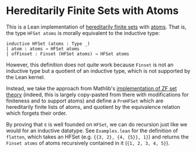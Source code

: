# Hereditarily Finite Sets with Atoms

This is a Lean implementation of [hereditarily finite sets](https://en.wikipedia.org/wiki/Hereditarily_finite_set) with [atoms](https://en.wikipedia.org/wiki/Urelement).
That is, the type `HFSet atoms` is morally equivalent to the inductive type:

```lean
inductive HFSet (atoms : Type _)
| atom : atoms → HFSet atoms
| ofFinset : Finset (HFSet atoms) → HFSet atoms
```

However, this definition does not quite work because `Finset` is not an inductive type but a quotient of an inductive type, which is not supported by the Lean kernel.

Instead, we take the approach from Mathlib's [implementation of ZF set theory](https://leanprover-community.github.io/mathlib4_docs/Mathlib/SetTheory/ZFC/Basic.html#PSet)
(indeed, this is largely copy-pasted from there with modifications for finiteness and to support atoms) and define a `PreHFSet` which are hereditarily finite lists of atoms, and
quotient by the equivalence relation which forgets their order.

By proving that `∈` is well founded on `HFSet`, we can do recursion just like we would for an inductive datatype. See `Examples.lean` for the definition of `flatten`, which takes
an HFSet (e.g. `{{3, 2}, {4, {5}}, 1}`) and returns the `Finset atoms` of atoms recursively contained in it (`{1, 2, 3, 4, 5}`).
